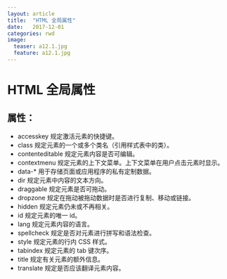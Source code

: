 ```yaml
---
layout: article
title:  "HTML 全局属性"
date:   2017-12-01
categories: rwd
image:
  teaser: a12.1.jpg
  feature: a12.1.jpg
---
```



# HTML 全局属性










## 属性：
- accesskey	规定激活元素的快捷键。
- class	规定元素的一个或多个类名（引用样式表中的类）。
- contenteditable	规定元素内容是否可编辑。
- contextmenu	规定元素的上下文菜单。上下文菜单在用户点击元素时显示。
- data-*	用于存储页面或应用程序的私有定制数据。
- dir	规定元素中内容的文本方向。
- draggable	规定元素是否可拖动。
- dropzone	规定在拖动被拖动数据时是否进行复制、移动或链接。
- hidden	规定元素仍未或不再相关。
- id	规定元素的唯一 id。
- lang	规定元素内容的语言。
- spellcheck	规定是否对元素进行拼写和语法检查。
- style	规定元素的行内 CSS 样式。
- tabindex	规定元素的 tab 键次序。
- title	规定有关元素的额外信息。
- translate	规定是否应该翻译元素内容。
